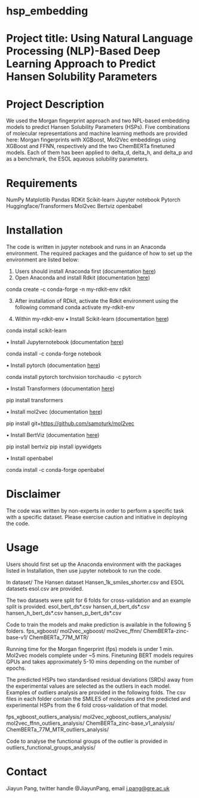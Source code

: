 # hsp_embedding
# Project title: Using Natural Language Processing (NLP)-Based Deep Learning Approach to Predict Hansen Solubility Parameters  

# Project Description
We used the Morgan fingerprint approach and two NPL-based embedding models to predict Hansen Solubility Parameters (HSPs). Five combinations of molecular representations and machine learning methods are provided here: Morgan fingerprints with XGBoost, Mol2Vec embeddings using XGBoost and FFNN, respectively and the two ChemBERTa finetuned models. Each of them has been applied to delta_d, delta_h, and delta_p and as a benchmark, the ESOL aqueous solubility parameters. 

# Requirements
NumPy
Matplotlib
Pandas
RDKit
Scikit-learn
Jupyter notebook
Pytorch
Huggingface/Transformers
Mol2vec
Bertviz
openbabel

# Installation
The code is written in jupyter notebook and runs in an Anaconda environment. The required packages and the guidance of how to set up the environment are listed below:

1. Users should install Anaconda first (documentation [here](https://conda.io/projects/conda/en/latest/user-guide/install/index.html))
2. Open Anaconda and install Rdkit (documentation [here](https://www.rdkit.org/docs/Install.html)) 

conda create -c conda-forge -n my-rdkit-env rdkit 

3. After installation of RDkit, activate the Rdkit environment using the following command
conda activate my-rdkit-env 

4. Within my-rdkit-env
•	Install Scikit-learn (documentation [here](https://scikit-learn.org/stable/install.html)) 

conda install scikit-learn  

•	Install Jupyternotebook (documentation [here](https://jupyter.org/install)) 

conda install -c conda-forge notebook  

•	Install pytorch (documentation [here](https://pytorch.org/get-started/locally/)) 

conda install pytorch torchvision torchaudio -c pytorch

•	Install Transformers (documentation [here](https://huggingface.co/docs/transformers/v4.15.0/installation)) 

pip install transformers

•	Install mol2vec (documentation [here](https://github.com/samoturk/mol2vec))

pip install git+https://github.com/samoturk/mol2vec

•	Install BertViz (documentation [here](https://github.com/jessevig/bertviz/blob/master/README.md)) 

pip install bertviz
pip install ipywidgets

•	Install openbabel

conda install -c conda-forge openbabel

# Disclaimer
The code was written by non-experts in order to perform a specific task with a specific dataset. Please exercise caution and initiative in deploying the code. 

# Usage
Users should first set up the Anaconda environment with the packages listed in Installation, then use jupyter notebook to run the code. 

In dataset/
The Hansen dataset  Hansen_1k_smiles_shorter.csv and ESOL datasets esol.csv are provided.

The two datasets were split for 6 folds for cross-validation and an example split is provided. 
esol_bert_ds*.csv
hansen_d_bert_ds*.csv
hansen_h_bert_ds*.csv
hansen_p_bert_ds*.csv

Code to train the models and make prediction is available in the following 5 folders. 
fps_xgboost/
mol2vec_xgboost/
mol2vec_ffnn/
ChemBERTa-zinc-base-v1/
ChemBERTa_77M_MTR/

Running time for the Morgan fingerprint (fps) models is under 1 min. 
Mol2vec models complete under ~5 mins. 
Finetuning BERT models requires GPUs and takes approximately 5-10 mins depending on the number of epochs. 

The predicted HSPs two standardised residual deviations (SRDs) away from the experimental values are selected as the outliers in each model. Examples of outliers analysis are provided in the following folds. The csv files in each folder contain the SMILES of molecules and the predicted and experimental HSPs from the 6 fold cross-validation of that model. 

fps_xgboost_outliers_analysis/
mol2vec_xgboost_outliers_analysis/
mol2vec_ffnn_outliers_analysis/
ChemBERTa_zinc-base_v1_analysis/
ChemBERTa_77M_MTR_outliers_analysis/

Code to analyse the functional groups of the outlier is provided in outliers_functional_groups_analysis/


# Contact
Jiayun Pang, twitter handle @JiayunPang, email j.pang@gre.ac.uk
